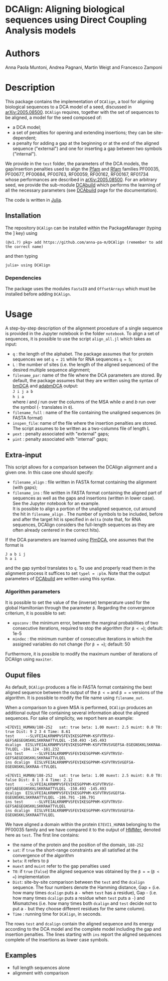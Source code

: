 # DCAlign: Aligning biological sequences using Direct Coupling Analysis models

# Authors

Anna Paola Muntoni, Andrea Pagnani, Martin Weigt and Francesco Zamponi

# Description

This package contains the implementation of `DCAlign`, a tool for aligning biological sequences to a DCA model of a seed, discussed in [arXiv:2005.08500](https://arxiv.org/abs/2005.08500). `DCAlign` requires, together with the set of sequences to be aligned, a model for the seed composed of:

- a DCA model;
- a set of penalties for opening and extending insertions; they can be site-dependent;
- a penalty for adding a gap at the beginning or at the end of the aligned sequence ("external") and one for inserting a gap between two symbols ("internal").

We provide in the `test` folder, the parameters of the DCA models, the gap/insertion penalties used to align the [Pfam](https://pfam.xfam.org/) and [Rfam](https://rfam.xfam.org/) families PF00035, PF00677, PF00684, PF00763, RF00059, RF00162, RF00167, RF01734 whose performances are described in [arXiv:2005.08500](https://arxiv.org/abs/2005.08500). For an arbitrary seed, we provide the sub-module [DCAbuild](https://github.com/anna-pa-m/DCAbuild) which performs the learning of all the necessary parameters (see [DCAbuild](https://github.com/anna-pa-m/DCAbuild) page for the documentation).

The code is written in [Julia](https://julialang.org/).

## Installation

The repository `DCAlign` can be installed within the PackageManager (typing the ] key) using

```(@v1.?) pkg> add https://github.com/anna-pa-m/DCAlign (remember to add the correct name)```

and then typing 

```julia> using DCAlign```

### Dependencies

The package uses the modules `FastaIO` and `OffsetArrays` which must be installed before adding `DCAlign`.


# Usage

A step-by-step description of the alignment procedure of a single sequence is provided in the Jupyter notebook in the folder `notebook`. To align a set of sequences, it is possible to use the script `align_all.jl` which takes as input:


+ `q` : the length of the alphabet. The package assumes that for protein sequences we set ```q = 21``` while for RNA sequences ```q = 5```; <br>
+ `L` : the number of sites (i.e. the length of the aligned sequences) of the desired multiple sequence alignment; <br>
+ `filename_par`: name of the file where the DCA parameters are stored. By default, the package assumes that they are written using the syntax of [bmDCA](https://github.com/matteofigliuzzi/bmDCA) and [adabmDCA](https://github.com/anna-pa-m/adabmDCA) output: <br>
  ```J i j a b``` <br> 
  ```h i a ``` <br>
  where _i_ and _j_ run over the columns of the MSA while _a_ and _b_ run over the symbol (`-` translates in `0`).
+ `filename_full` : name of the file containing the unaligned sequences (in FASTA format)
+ `inspen_file`: name of the file where the insertion penalties are stored. The script assumes to be written as a two-columns file of length L
+ `μext` : penalty associated with "external" gaps;
+ `μint` : penalty associated with "internal" gaps;

## Extra-input
This script allows for a comparison between the DCAlign alignment and a given one. In this case one should specify:
+ `filename_align` : file written in FASTA format containing the alignment (with gaps);
+ `filename_ins` : file written in FASTA format containing the aligned part of sequences as well as the gaps and insertions (written in lower case). See the Jupyter notebook for an example. <br>
It is possible to align a portion of the unaligned sequence, cut around the hit in `filename_align` . The number of symbols to be included, before and after the target hit is specified in `delta` (note that, for RNA sequences, DCAlign considers the full-length sequences as they are often already centered in the correct hits). <br>

If the DCA parameters are learned using [PlmDCA](https://github.com/pagnani/PlmDCA), one assumes that the format is <br>

 ```J a b i j ```              
 ```h a i```                    

and the gap symbol translates to `q`. To use and properly read them in the alignment process it suffices to set `typel = :plm`. Note that the output parameters of [DCAbuild](https://github.com/anna-pa-m/DCAbuild) are written using this syntax.

### Algorithm parameters
It is possible to set the value of the (inverse) temperature used for the global Hamiltonian through the parameter `β`. Regarding the convergence criterium, it is possible to set: 
- `epsconv` : the minimum error, between the marginal probabilities of two consecutive iterations, required to stop the algorithm (for `β < ∞`); default: 1e-5
- `mindec` : the minimum number of consecutive iterations in which the assigned variables do not change (for `β = ∞`); default: 50

Furthermore, it is possible to modify the maximum number of iterations of DCAlign using `maxiter`.

## Ouput files
As default, `DCAlign` produces a file in FASTA format containing the best aligned sequence between the output of the `β < ∞` and `β = ∞` versions of the algorithm. It is possible to modify the file name using `filename_out`. <br>

When a comparison to a given MSA is performed, `DCAlign` produces an additional output file containing several information about the aligned sequences. For sake of simplicity, we report here an example:

```
>E7EVI1_HUMAN/188-252	sat: true beta: 1.00 muext: 2.5 muint: 0.0 T0: true Dist: 9 2 3 4 Time: 8.61 
test     --SLVFEIALKRNMPVSFEVIKESGPPHM-KSFVTRVSV-GEFSAEGEGNSKKLSKKRAATTVLQEL -150.493 -145.493 
dcalign  EISLVFEIALKRNMPVSFEVIKESGPPHM-KSFVTRVSVGEFSA-EGEGNSKKLSKKRAA-TVLQEL -184.124 -181.232 
ins test     --SLVFEIALKRNMPVSFEVIKESGPPHM-KSFVTRVSV-GEFSAEGEGNSKKLSKKRAATTVLQEL 
ins dcalign  EISLVFEIALKRNMPVSFEVIKESGPPHM-KSFVTRVSVGEFSA-EGEGNSKKLSKKRAA-tTVLQEL 

>E7EVI1_HUMAN/188-252	sat: true beta: 1.00 muext: 2.5 muint: 0.0 T0: false Dist: 8 1 3 4 Time: 2.12 
test     --SLVFEIALKRNMPVSFEVIKESGPPHM-KSFVTRVSV-GEFSAEGEGNSKKLSKKRAATTVLQEL -150.493 -145.493 
dcalign  EISLVFEIALKRNMPVSFEVIKESGPPHM-KSFVTRVSVGEFSA-EGEGNSKKLSKKRAATTVLQEL -186.791 -186.791 
ins test     --SLVFEIALKRNMPVSFEVIKESGPPHM-KSFVTRVSV-GEFSAEGEGNSKKLSKKRAATTVLQEL 
ins dcalign  EISLVFEIALKRNMPVSFEVIKESGPPHM-KSFVTRVSVGEFSA-EGEGNSKKLSKKRAATTVLQEL
```

We have aligned a domain within the protein `E7EVI1_HUMAN` belonging to the PF00035 family and we have compared it to the output of [HMMer](http://hmmer.org/), denoted here as `test`. The first line contains:
- the name of the protein and the position of the domain, `188-252`
- `sat`: if `true` the short-range constraints are all satisfied at the convergence of the algorithm
- `beta`: it refers to `β `
- `muext` and `muint` refer to the gap penalties used
- `T0`: if `true` (`false`) the aligned sequence was obtained by the `β = ∞` (`β < ∞`) implementation
- `Dist`: site-by-site comparison between the `test` and the `dcalign` sequence. The four numbers denote the Hamming distance, Gap + (i.e. how many times `dcalign` puts a `-` when `test` has a residue), Gap - (i.e. how many times `dcalign` puts a residue when `test` puts a `-`) and Mismatches (i.e. how many times both `dcalign` and `test` decide not to put a `-` but they choose different residues for the same column).
- `Time` : running time for `DCAlign`, in seconds.

The rows `test` and `dcalign` contain the aligned sequence and its energy according to the DCA model and the complete model including the gap and insertion penalties. The lines starting with `ins` report the aligned sequences complete of the insertions as lower case symbols.


## Examples

- full length sequences alone
- alignment with comparison




